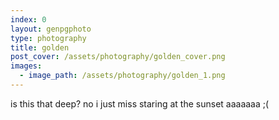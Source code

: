 ```yaml
---
index: 0
layout: genpgphoto
type: photography
title: golden 
post_cover: /assets/photography/golden_cover.png
images: 
  - image_path: /assets/photography/golden_1.png
---
```






is this that deep? no
i just miss staring at the sunset aaaaaaa ;(
